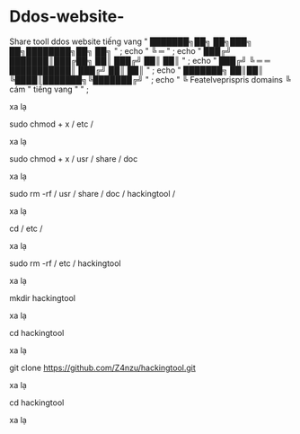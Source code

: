 # Ddos-website-
Share tooll ddos website 
tiếng vang  " ███████╗██╗ ██╗███╗ ██╗████████╗██╗ ██╗     " ;
echo  " ╚ ═     " ;
echo  "   ███╔╝ ███████║███╔██╗ ██║ ███╔╝ ██║ ██║     " ;
echo  " ███╔╝ ╚ ═ ═ ███████████║ ███╔╝ ██║ ██║     " ;
echo  " ███████╗ ██║██║ ╚████║███████╗╚███████╔╝     " ;
echo  " ╚ Featelveprispris domains ╚      cám "
tiếng vang  "                                                " ;

xa lạ

sudo chmod + x / etc /

xa lạ

sudo chmod + x / usr / share / doc

xa lạ

sudo rm -rf / usr / share / doc / hackingtool /

xa lạ

cd / etc /

xa lạ

sudo rm -rf / etc / hackingtool

xa lạ

mkdir hackingtool

xa lạ

cd hackingtool

xa lạ

git clone https://github.com/Z4nzu/hackingtool.git

xa lạ

cd hackingtool

xa lạ
